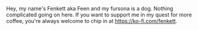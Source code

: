 Hey, my name's Fenkett aka Feen and my fursona is a dog.  Nothing complicated going on here.
If you want to support me in my quest for more coffee, you're always welcome to chip in at <https://ko-fi.com/fenkett>.
